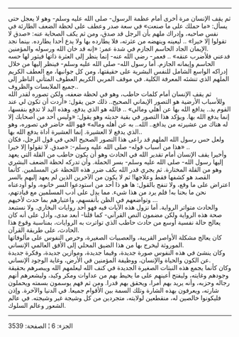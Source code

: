 ------------------------------------------------------------------------

ثم يقف الإنسان مرة أخرى أمام عظمة الرسول- صلى الله عليه وسلم- وهو لا
يعجل حتى يسأل: «ما حملك على ما صنعت» في سعة صدر وعطف على لحظة الضعف
الطارئة في نفس صاحبه، وإدراك ملهم بأن الرجل قد صدق، ومن ثم يكف الصحابة
عنه: «صدق لا تقولوا إلا خيرا» .. ليعينه وينهضه من عثرته، فلا يطارده بها
ولا يدع أحدا يطارده. بينما نجد الإيمان الجاد الحاسم الجازم في شدة عمر:
«إنه قد خان الله ورسوله والمؤمنين.  
فدعني فلأضرب عنقه» .. فعمر- رضي الله عنه- إنما ينظر إلى العثرة ذاتها
فيثور لها حسه الحاسم وإيمانه الجازم. أما رسول الله- صلى الله عليه وسلم-
فينظر إليها من خلال إدراكه الواسع الشامل للنفس البشرية على حقيقتها، ومن
كل جوانبها، مع العطف الكريم الملهم الذي تنشئه المعرفة الكلية. في موقف
المربي الكريم العطوف المتأني الناظر إلى جميع الملابسات والظروف..  
ثم يقف الإنسان أمام كلمات حاطب، وهو في لحظة ضعفه، ولكن تصوره لقدر الله
وللأسباب الأرضية هو التصور الإيماني الصحيح.. ذلك حين يقول: «أردت أن تكون
لي عند القوم يد.. يدافع الله بها عن أهلي ومالي» .. فالله هو الذي يدفع،
وهذه اليد لا تدفع بنفسها، إنما يدفع الله بها. ويؤكد هذا التصور في بقية
حديثه وهو يقول: «وليس أحد من أصحابك إلا له هناك من عشيرته من يدافع..
الله.. به عن أهله وماله» فهو الله حاضر في تصوره، وهو الذي يدفع لا
العشيرة. إنما العشيرة أداة يدفع الله بها..  
ولعل حس رسول الله الملهم قد راعى هذا التصور الصحيح الحي في قول الرجل،
فكان هذا من أسباب قوله- صلى الله عليه وسلم-: «صدق. لا تقولوا إلا خيرا»
..  
وأخيرا يقف الإنسان أمام تقدير الله في الحادث وهو أن يكون حاطب من القلة
التي يعهد إليها رسول الله- صلى الله عليه وسلم- بسر الحملة. وأن تدركه
لحظة الضعف البشري وهو من القلة المختارة. ثم يجري قدر الله بكف ضرر هذه
اللحظة عن المسلمين. كأنما القصد هو كشفها فقط وعلاجها! ثم لا يكون من
الآخرين الذين لم يعهد إليهم بالسر اعتراض على ما وقع، ولا تنفج بالقول: ها
هو ذا أحد من استودعوا السر خانوه، ولو أودعناه نحن ما بحنا به! فلم يرد من
هذا شيء. مما يدل على أدب المسلمين مع قيادتهم، وتواضعهم في الظن بأنفسهم،
واعتبارهم بما حدث لأخيهم ...  
والحادث متواتر الرواية. أما نزول هذه الآيات فيه فهو أحد روايات البخاري.
ولا نستبعد صحة هذه الرواية ولكن مضمون النص القرآني- كما قلنا- أبعد مدى،
وأدل على أنه كان يعالج حالة نفسية أوسع من حادث حاطب الذي تواترت به
الروايات، بمناسبة وقوع هذا الحادث، على طريقة القرآن.  
كان يعالج مشكلة الأواصر القريبة، والعصبيات الصغيرة، وحرص النفوس على
مألوفاتها الموروثة ليخرج بها من هذا الضيق المحلي إلى الأفق العالمي
الإنساني.  
وكان ينشئ في هذه النفوس صورة جديدة، وقيما جديدة، وموازين جديدة، وفكرة
جديدة عن الكون والحياة والإنسان، ووظيفة المؤمنين في الأرض، وغاية الوجود
الإنساني.  
وكان كأنما يجمع هذه النبتات الصغيرة الجديدة في كنف الله ليعلمهم الله
ويبصرهم بحقيقة وجودهم وغايته، وليفتح أعينهم على ما يحيط بهم من عداوات
ومكر وكيد، وليشعرهم أنهم رجاله وحزبه، وأنه يريد بهم أمرا، ويحقق بهم
قدرا. ومن ثم فهم يوسمون بسمته ويحملون شارته، ويعرفون بهذه الشارة وتلك
السمة بين الأقوام جميعا. في الدنيا والآخرة. وإذن فليكونوا خالصين له،
منقطعين لولايته، متجردين من كل وشيجة غير وشيجته. في عالم الشعور وعالم
السلوك.

------------------------------------------------------------------------

الجزء: 6 ¦ الصفحة: 3539
